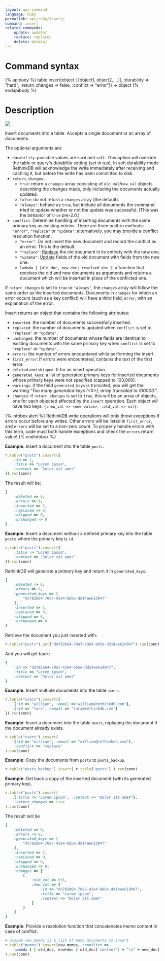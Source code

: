 ```yaml
---
layout: api-command
language: Ruby
permalink: api/ruby/insert/
command: insert
related_commands:
    update: update/
    replace: replace/
    delete: delete/
---
```


# Command syntax #

{% apibody %}
table.insert(object | [object1, object2, ...][, :durability => "hard", :return_changes => false, :conflict => "error"])
    &rarr; object
{% endapibody %}

# Description #

<img src="/assets/images/docs/api_illustrations/insert_ruby.png" class="api_command_illustration" />

Insert documents into a table. Accepts a single document or an array of
documents.

The optional arguments are:

- `durability`: possible values are `hard` and `soft`. This option will override the table or query's durability setting (set in [run](/api/ruby/run/)). In soft durability mode RethinkDB will acknowledge the write immediately after receiving and caching it, but before the write has been committed to disk.
- `return_changes`:
    - `true`: return a `changes` array consisting of `old_val`/`new_val` objects describing the changes made, only including the documents actually updated.
    - `false`: do not return a `changes` array (the default).
    - `"always"`: behave as `true`, but include all documents the command tried to update whether or not the update was successful. (This was the behavior of `true` pre-2.0.)
- `conflict`: Determine handling of inserting documents with the same primary key as existing entries. There are three built-in methods: `"error"`, `"replace"` or `"update"`; alternatively, you may provide a conflict resolution function.
    - `"error"`: Do not insert the new document and record the conflict as an error. This is the default.
    - `"replace"`: [Replace](/api/ruby/replace/) the old document in its entirety with the new one.
    - `"update"`: [Update](/api/ruby/update/) fields of the old document with fields from the new one.
    - `lambda { |old_doc, new_doc| resolved_doc }`: a function that receives the old and new documents as arguments and returns a document which will be inserted in place of the conflicted one.

If `return_changes` is set to `true` or `"always"`, the `changes` array will follow the same order as the inserted documents. Documents in `changes` for which an error occurs (such as a key conflict) will have a third field, `error`, with an explanation of the error.

Insert returns an object that contains the following attributes:

- `inserted`: the number of documents successfully inserted.
- `replaced`: the number of documents updated when `conflict` is set to `"replace"` or `"update"`.
- `unchanged`: the number of documents whose fields are identical to existing documents with the same primary key when `conflict` is set to `"replace"` or `"update"`.
- `errors`: the number of errors encountered while performing the insert.
- `first_error`: If errors were encountered, contains the text of the first error.
- `deleted` and `skipped`: 0 for an insert operation.
- `generated_keys`: a list of generated primary keys for inserted documents whose primary keys were not specified (capped to 100,000).
- `warnings`: if the field `generated_keys` is truncated, you will get the warning _"Too many generated keys (&lt;X&gt;), array truncated to 100000."_.
- `changes`: if `return_changes` is set to `true`, this will be an array of objects, one for each objected affected by the `insert` operation. Each object will have two keys: `{:new_val => <new value>, :old_val => nil}`.

{% infobox alert %}
RethinkDB write operations will only throw exceptions if errors occur before any writes. Other errors will be listed in `first_error`, and `errors` will be set to a non-zero count. To properly handle errors with this term, code must both handle exceptions and check the `errors` return value!
{% endinfobox %}

__Example:__ Insert a document into the table `posts`.

```rb
r.table("posts").insert({
    :id => 1,
    :title => "Lorem ipsum",
    :content => "Dolor sit amet"
}).run(conn)
```

<!-- stop -->

The result will be:

```rb
{
    :deleted => 0,
    :errors => 0,
    :inserted => 1,
    :replaced => 0,
    :skipped => 0,
    :unchanged => 0
}
```


__Example:__ Insert a document without a defined primary key into the table `posts` where the
primary key is `id`.

```rb
r.table("posts").insert({
    :title => "Lorem ipsum",
    :content => "Dolor sit amet"
}).run(conn)
```

RethinkDB will generate a primary key and return it in `generated_keys`.

```rb
{
    :deleted => 0,
    :errors => 0,
    :generated_keys => [
        "dd782b64-70a7-43e4-b65e-dd14ae61d947"
    ],
    :inserted => 1,
    :replaced => 0,
    :skipped => 0,
    :unchanged => 0
}
```

Retrieve the document you just inserted with:

```rb
r.table("posts").get("dd782b64-70a7-43e4-b65e-dd14ae61d947").run(conn)
```

And you will get back:

```rb
{
    :id => "dd782b64-70a7-43e4-b65e-dd14ae61d947",
    :title => "Lorem ipsum",
    :content => "Dolor sit amet"
}
```


__Example:__ Insert multiple documents into the table `users`.

```rb
r.table("users").insert([
    {:id => "william", :email =>"william@rethinkdb.com"},
    {:id => "lara", :email => "lara@rethinkdb.com"}
]).run(conn)
```


__Example:__ Insert a document into the table `users`, replacing the document if the document
already exists.  

```rb
r.table("users").insert(
    {:id => "william", :email => "william@rethinkdb.com"},
    :conflict => "replace"
).run(conn)
```


__Example:__ Copy the documents from `posts` to `posts_backup`.

```rb
r.table("posts_backup").insert( r.table("posts") ).run(conn)
```


__Example:__ Get back a copy of the inserted document (with its generated primary key).

```rb
r.table("posts").insert(
    {:title => "Lorem ipsum", :content => "Dolor sit amet"},
    :return_changes => true
).run(conn)
```

The result will be

```rb
{
    :deleted => 0,
    :errors => 0,
    :generated_keys => [
        "dd782b64-70a7-43e4-b65e-dd14ae61d947"
    ],
    :inserted => 1,
    :replaced => 0,
    :skipped => 0,
    :unchanged => 0,
    :changes => [
        {
            :old_val => nil,
            :new_val => {
                :id => "dd782b64-70a7-43e4-b65e-dd14ae61d947",
                :title => "Lorem ipsum",
                :content => "Dolor sit amet"
            }
        }
    ]
}
```

__Example:__ Provide a resolution function that concatenates memo content in case of conflict.

```rb
# assume new_memos is a list of memo documents to insert
r.table("memos").insert(new_memos, :conflict =>
    lambda { | old_doc, new+doc | old_doc['content'] + "\n" + new_doc['content'] }
).run(conn)
```

